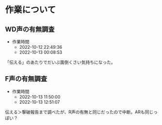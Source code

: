 # 作業について

## WD声の有無調査

- 作業時間
    - 2022-10-12 22:49:36
    - 2022-10-13 00:08:53

「伝える」のあたりでだいぶ面倒くさい気持ちになった。

## F声の有無調査

- 作業時間
    - 2022-10-13 11:50:00
    - 2022-10-13 12:51:07

伝える＞撃破報告まで調べたが、R声の有無と同じだったので中断。ARも同じっぽい？
